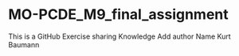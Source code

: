 # MO-PCDE_M9_final_assignment

This is a GitHub Exercise sharing Knowledge
Add author Name Kurt Baumann 
